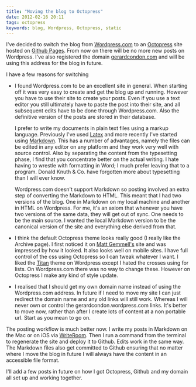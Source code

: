 ```yaml
---
title: "Moving the blog to Octopress"
date: 2012-02-16 20:11
tags: octopress
keywords: blog, Wordpress, Octopress, static
---
```

I've decided to switch the blog from [Wordpress.com](http://www.wordpress.com) to an [Octopress](http://www.octopress.org) site hosted on [Github Pages](http://pages.github.com). From now on there will be no more new posts on Wordpress. I've also registered the domain [gerardcondon.com](http://www.gerardcondon.com) and will be using this address for the blog in future. 

I have a few reasons for switching

* I found Wordpress.com to be an excellent site in general. When starting off it was very easy to create and get the blog up and running. However you have to use their site to create your posts. Even if you use a text editor you still ultimately have to paste the post into their site, and all subsequent edits have to be done through Wordpress.com. Also the definitive version of the posts are stored in their database. 

    I prefer to write my documents in plain text files using a markup language. Previously I've used [Latex](http://www.latex-project.org/) and more recently I've started using [Markdown](http://daringfireball.net/projects/markdown/). This has a number of advantages, namely the files can be edited in any editor on any platform and they work very well with source control. Also by separating the content from the typesetting phase, I find that you concentrate better on the actual writing. I hate having to wrestle with formatting in Word; I much prefer leaving that to a program. Donald Knuth & Co. have forgotten more about typesetting than I will ever know.

    Wordpress.com doesn't support Markdown so posting involved an extra step of converting the Markdown to HTML. This meant that I had two versions of the blog. One in Markdown on my local machine and another in HTML on Wordpress. For me, it's an axiom that whenever you have two versions of the same data, they will get out of sync. One needs to be the main source. I wanted the local Markdown version to be the canonical version of the site and everything else derived from that.

* I think the default Octopress theme looks really good (I really like the Archive page). I first noticed it on [Matt Gemmell's](http://www.mattgemmell.com) site and was impressed by how it looked. It also looks well on mobile sites. I have full control of the css using Octopress so I can tweak whatever I want. I liked the [Titan](http://theme.wordpress.com/themes/titan/) theme on Wordpress except I hated the crosses using for lists. On Wordpress.com there was no way to change these. However on Octopress I make any kind of style update.

* I realised that I should get my own domain name instead of using the Wordpress.com address. In future if I need to move my site I can just redirect the domain name and any old links will still work. Whereas I will never own or control the gerardcondon.wordpress.com links. It's better to move now, rather than after I create lots of content at a non portable url. Start as you mean to go on.

The posting workflow is much better now. I write my posts in Markdown on the Mac or on iOS via [WriteRoom](http://www.hogbaysoftware.com/products/writeroom). Then I run a command from the terminal to regenerate the site and deploy it to Github. Edits work in the same way. The Markdown files also get committed to Github ensuring that no matter where I move the blog in future I will always have the content in an accessible file format. 

I'll add a few posts in future on how I got Octopress, Github and my domain all set up and working together.
